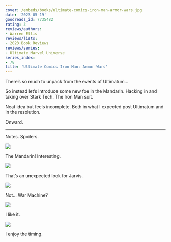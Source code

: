 ```yaml
---
cover: /embeds/books/ultimate-comics-iron-man-armor-wars.jpg
date: '2023-05-19'
goodreads_id: 7735482
rating: 3
reviews/authors:
- Warren Ellis
reviews/lists:
- 2023 Book Reviews
reviews/series:
- Ultimate Marvel Universe
series_index:
- 78
title: 'Ultimate Comics Iron Man: Armor Wars'
---
```

There’s so much to unpack from the events of Ultimatum…

So instead let’s introduce some new foe in the Mandarin. Hacking in and taking over Stark Tech. The Iron Man suit. 

Neat idea but feels incomplete. Both in what I expected post Ultimatum and in the resolution. 

Onward. 

<!--more-->

---



Notes. Spoilers. 

![](/embeds/books/attachments/ultimate-iron-man-textbundle-2b5199.png)

The Mandarin! Interesting. 

![](/embeds/books/attachments/ultimate-iron-man-textbundle-a155b9.png)

That’s an unexpected look for Jarvis. 

![](/embeds/books/attachments/ultimate-iron-man-textbundle-4c57b6.png)

Not… War Machine?

![](/embeds/books/attachments/ultimate-iron-man-textbundle-ab1825.png)

I like it. 

![](/embeds/books/attachments/ultimate-iron-man-textbundle-662417.png)

I enjoy the timing. 
